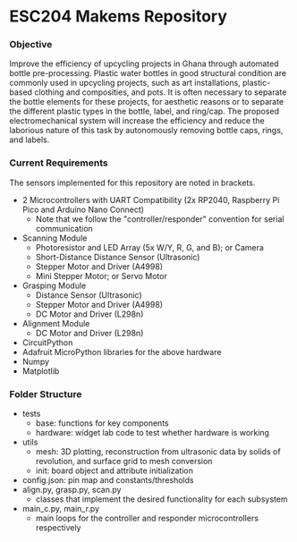 # ESC204 Makems Repository


### Objective
Improve the efficiency of upcycling projects in Ghana through automated bottle pre-processing. Plastic water bottles in good structural condition are commonly used in upcycling projects, such as art installations, plastic-based clothing and composities, and pots. It is often necessary to separate the bottle elements for these projects, for aesthetic reasons or to separate the different plastic types in the bottle, label, and ring/cap. The proposed electromechanical system will increase the efficiency and reduce the laborious nature of this task by autonomously removing bottle caps, rings, and labels.

### Current Requirements
The sensors implemented for this repository are noted in brackets.


- 2 Microcontrollers with UART Compatibility (2x RP2040, Raspberry Pi Pico and Arduino Nano Connect)
    - Note that we follow the  "controller/responder" convention for serial communication  
- Scanning Module
    - Photoresistor and LED Array (5x W/Y, R, G, and B); or Camera
    - Short-Distance Distance Sensor (Ultrasonic)
    - Stepper Motor and Driver (A4998)
    - Mini Stepper Motor; or Servo Motor
- Grasping Module
    - Distance Sensor (Ultrasonic)
    - Stepper Motor and Driver (A4998)
    - DC Motor and Driver (L298n)
- Alignment Module
    - DC Motor and Driver (L298n)
- CircuitPython
- Adafruit MicroPython libraries for the above hardware
- Numpy
- Matplotlib

### Folder Structure
- tests
    - base: functions for key components
    - hardware: widget lab code to test whether hardware is working
- utils
    - mesh: 3D plotting, reconstruction from ultrasonic data by solids of revolution, and surface grid to mesh conversion    
    - init: board object and attribute initialization
- config.json: pin map and constants/thresholds
- align.py, grasp.py, scan.py
    - classes that implement the desired functionality for each subsystem
- main_c.py, main_r.py
    - main loops for the controller and responder microcontrollers respectively
